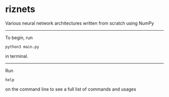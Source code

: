 # riznets

Various neural network architectures written from scratch using NumPy

---

To begin, run

```
python3 main.py
```

in terminal.

---

Run
```
help
```
on the command line to see a full list of commands and usages
